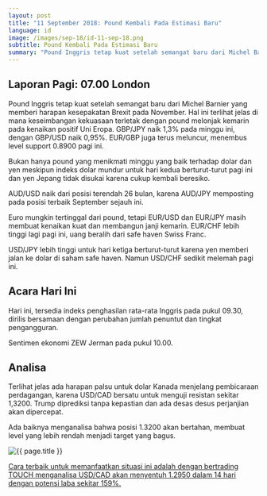 ```yaml
---
layout: post
title: "11 September 2018: Pound Kembali Pada Estimasi Baru"
language: id
image: /images/sep-18/id-11-sep-18.png
subtitle: Pound Kembali Pada Estimasi Baru
summary: "Pound Inggris tetap kuat setelah semangat baru dari Michel Barnier yang memberi harapan kesepakatan Brexit pada November"
---
```

## Laporan Pagi: 07.00 London

Pound Inggris tetap kuat setelah semangat baru dari Michel Barnier yang memberi harapan kesepakatan Brexit pada November. Hal ini terlihat jelas di mana keseimbangan kekuasaan terletak dengan pound melonjak kemarin pada kenaikan positif Uni Eropa. GBP/JPY naik 1,3% pada minggu ini, dengan GBP/USD naik 0,95%. EUR/GBP juga terus meluncur, menembus level support 0.8900 pagi ini.

Bukan hanya pound yang menikmati minggu yang baik terhadap dolar dan yen meskipun indeks dolar mundur untuk hari kedua berturut-turut pagi ini dan yen Jepang tidak disukai karena cukup kembali beresiko.

AUD/USD naik dari posisi terendah 26 bulan, karena AUD/JPY memposting pada posisi terbaik September sejauh ini.

Euro mungkin tertinggal dari pound, tetapi EUR/USD dan EUR/JPY masih membuat kenaikan kuat dan membangun janji kemarin. EUR/CHF lebih tinggi lagi pagi ini, uang beralih dari safe haven Swiss Franc.

USD/JPY lebih tinggi untuk hari ketiga berturut-turut karena yen memberi jalan ke dolar di saham safe haven. Namun USD/CHF sedikit melemah pagi ini.

## Acara Hari Ini

Hari ini, tersedia indeks penghasilan rata-rata Inggris pada pukul 09.30, dirilis bersamaan dengan perubahan jumlah penuntut dan tingkat pengangguran.

Sentimen ekonomi ZEW Jerman pada pukul 10.00.

## Analisa

Terlihat jelas ada harapan palsu untuk dolar Kanada menjelang pembicaraan perdagangan, karena USD/CAD bersatu untuk menguji resistan sekitar 1,3200. Trump diprediksi tanpa kepastian dan ada desas desus perjanjian akan dipercepat.

Ada baiknya menganalisa bahwa posisi 1.3200 akan bertahan, membuat level yang lebih rendah menjadi target yang bagus.

<img src="{{ site.url }}/images/sep-18/id-11-sep-18.png" alt="{{ page.title }}" title="{{ page.title }}">

<a href="%LINK%%currency=USD&market=forex&underlying=frxUSDCAD&formname=touchnotouch&duration_amount=14&duration_units=d&amount=10&amount_type=stake&expiry_type=duration&barrier=1.2950" target="_blank" rel="noopener noreferrer nofollow">Cara terbaik untuk memanfaatkan situasi ini adalah dengan bertrading TOUCH menganalisa USD/CAD akan menyentuh 1.2950 dalam 14 hari dengan potensi laba sekitar 159%.</a>
